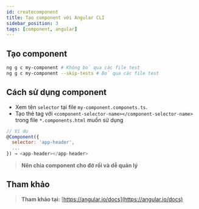 ```yaml
---
id: createcomponent
title: Tạo component với Angular CLI
sidebar_position: 3
tags: [component, angular]
---
```


## Tạo component

```bash
ng g c my-component # Không bỏ qua các file test
ng g c my-component --skip-tests # Bỏ qua các file test
```

## Cách sử dụng component

-   Xem tên `selector` tại file `my-component.componets.ts`.
-   Tạo thẻ tag với `<component-selector-name></component-selector-name>` trong file `*.components.html` muốn sử dụng

```js
// Ví dụ
@Component({
  selector: 'app-header',
  ...
}) → <app-header></app-header>
```

> **Nên chia component cho đỡ rối và dễ quản lý**

## Tham khảo

> **Tham khảo tại:** [https://angular.io/docs](https://angular.io/docs)
